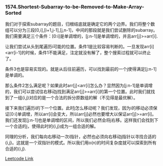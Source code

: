 ### 1574.Shortest-Subarray-to-be-Removed-to-Make-Array-Sorted

我们对于探索subarray的题目，归根结底就是确定它的两个边界。我们将整个数组可以分为三段[0,i],[i+1,j-1],[j,n-1]，中间的那段就是我们尝试删除的subarray。我们需要满足三个条件：[0:i]是单调增的，[j:n-1]是单调增的，并且arr[j]>=arr[i].

让我们尝试从头到尾遍历i可能的位置。条件1是比较容易判断的。一旦发现arr[i]<arr[i-1]的时候，条件1不能满足，注定就没有解了，整个搜索过程就可以终止了。

条件3也是容易实现的。就是从后往前遍历，可以找到最前的一个j使得满足[j:n-1]是单调的。

那么条件2怎么满足呢？如果此时arr[j]<arr[i]怎么办？显然因为[j:n-1]是单调增的，我们可以尝试往右移动j找到满足arr[j]>=arr[i]的第一个位置。此时我们就找到了一组{i,j}对应的是一个合法的拆分原数组的解（不见得是最优解）。

接下来我们遍历i的下一个位置。此时j怎么移动呢？我们发现，因为i的移动必须保证[0:i]单调增，所以arr[i]会变大，所以arr[j]必然也要增大以保证arr[j]>=arr[i]。我们还发现[j:n-1]也是单调增的区间，所以我们必然会将j右移。这样我们会找到下一个合适的j，使得此时的{i,j}成为一组合适的解。

同理的分析，我们每向右移动一次i指针，必然也必须向右移动j指针以寻找合适的{i,j}。这就是一个双指针的模式。所以我们用o(n)的时间复杂度就可以探索到所有合适的{i,j}.

[Leetcode Link](https://leetcode.com/problems/shortest-subarray-to-be-removed-to-make-array-sorted/)
